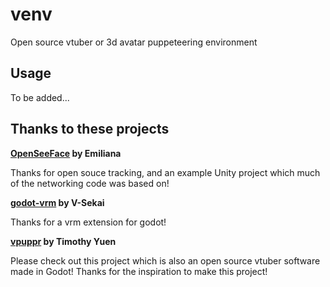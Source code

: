 # venv

Open source vtuber or 3d avatar puppeteering environment

## Usage

To be added...

## Thanks to these projects

**[OpenSeeFace](https://github.com/emilianavt/OpenSeeFace) by Emiliana**

Thanks for open souce tracking, and an example Unity project which much of the networking code was based on!

**[godot-vrm](https://github.com/V-Sekai/godot-vrm) by V-Sekai**

Thanks for a vrm extension for godot!

**[vpuppr](https://github.com/virtual-puppet-project/vpuppr) by Timothy Yuen**

Please check out this project which is also an open source vtuber software made in Godot! Thanks for the inspiration to make this project!